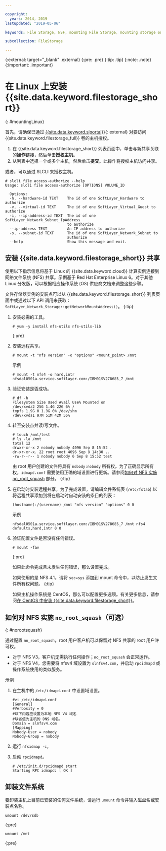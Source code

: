 ```yaml
---

copyright:
  years: 2014, 2019
lastupdated: "2019-05-06"

keywords: File Storage, NSF, mounting File Storage, mounting storage on Linux,

subcollection: FileStorage

---
```

{:external: target="_blank" .external}
{:pre: .pre}
{:tip: .tip}
{:note: .note}
{:important: .important}

# 在 Linux 上安装 {{site.data.keyword.filestorage_short}}
{: #mountingLinux}

首先，请确保已通过 [{{site.data.keyword.slportal}}](https://control.softlayer.com/){: external} 对要访问 {{site.data.keyword.filestorage_full}} 卷的主机授权。

1. 在 {{site.data.keyword.filestorage_short}} 列表页面中，单击与新共享关联的**操作**链接，然后单击**授权主机**。
2. 从列表中选择一个或多个主机，然后单击**提交**。此操作将授权主机访问共享。

或者，可以通过 SLCLI 来授权主机。
```
# slcli file access-authorize --help
Usage: slcli file access-authorize [OPTIONS] VOLUME_ID

  Options:
  -h, --hardware-id TEXT    The id of one SoftLayer_Hardware to authorize
  -v, --virtual-id TEXT     The id of one SoftLayer_Virtual_Guest to authorize
  -i, --ip-address-id TEXT  The id of one SoftLayer_Network_Subnet_IpAddress
                            to authorize
  --ip-address TEXT         An IP address to authorize
  -s, --subnet-id TEXT      The id of one SoftLayer_Network_Subnet to
                            authorize
  --help                    Show this message and exit.
```

## 安装 {{site.data.keyword.filestorage_short}} 共享

使用以下指示信息将基于 Linux 的 {{site.data.keyword.cloud}} 计算实例连接到网络文件系统 (NFS) 共享。示例基于 Red Hat Enterprise Linux 6。对于其他 Linux 分发版，可以根据相应操作系统 (OS) 供应商文档来调整这些步骤。

文件存储器实例的安装点可以从 {{site.data.keyword.filestorage_short}} 列表页面中或通过以下 API 调用来获取：`SoftLayer_Network_Storage::getNetworkMountAddress()`。
{:tip}

1. 安装必需的工具。
   ```
   # yum -y install nfs-utils nfs-utils-lib
   ```
   {:pre}

2. 安装远程共享。
   ```
   # mount -t "nfs version" -o "options" <mount_point> /mnt
   ```

   示例
   ```
   # mount -t nfs4 -o hard,intr
   nfsdal0501a.service.softlayer.com:/IBM01SV278685_7 /mnt
   ```

3. 验证安装是否成功。
   ```
   # df -h
   Filesystem Size Used Avail Use% Mounted on
   /dev/xvda2 25G 1.4G 22G 6% /
   tmpfs 1.9G 0 1.9G 0% /dev/shm
   /dev/xvda1 97M 51M 42M 55%
   ```

4. 转至安装点并读/写文件。
   ```
   # touch /mnt/test
   # ls -la /mnt
   total 12
   drwxr-xr-x 2 nobody nobody 4096 Sep 8 15:52 .
   dr-xr-xr-x. 22 root root 4096 Sep 8 14:30 ..
   -rw-r--r-- 1 nobody nobody 0 Sep 8 15:52 test
   ```

   由 root 用户创建的文件将具有 `nobody:nobody` 所有权。为了正确显示所有权，`idmapd.conf` 需要使用正确的域设置进行更新。请参阅[如何对 NFS 实施 no_root_squash](#norootsquash) 部分。
   {:tip}

5. 在启动时安装远程共享。为了完成设置，请编辑文件系统表 (`/etc/fstab`) 以将远程共享添加到将在启动时自动安装的条目的列表：

   ```
   (hostname):/(username) /mnt "nfs version" "options" 0 0
   ```

   示例

   ```
   nfsdal0501a.service.softlayer.com:/IBM01SV278685_7 /mnt nfs4 defaults,hard,intr 0 0
   ```

6. 验证配置文件是否没有任何错误。

   ```
   # mount -fav
   ```
   {:pre}

   如果此命令完成且未发生任何错误，那么设置完成。

   如果使用的是 NFS 4.1，请将 `sec=sys` 添加到 mount 命令中，以防止发生文件所有权问题。
   {:tip}

   如果主机操作系统是 CentOS，那么可以配置更多选项。有关更多信息，请参阅[在 CentOS 中安装 {{site.data.keyword.filestorage_short}}](/docs/infrastructure/FileStorage?topic=FileStorage-mountingCentOS)。



## 如何对 NFS 实施 `no_root_squash`（可选）
{: #norootsquash}

通过配置 `no_root_squash`，root 用户客户机可以保留对 NFS 共享的 root 用户许可权。
- 对于 NFS V3，客户机无需执行任何操作；`no_root_squash` 会正常运作。
- 对于 NFS V4，您需要将 nfsv4 域设置为 `slnfsv4.com`，并启动 `rpcidmapd` 或操作系统使用的类似服务。

示例

1. 在主机中的 `/etc/idmapd.conf` 中设置域设置。

   ```
   #vi /etc/idmapd.conf
   [General]
   #Verbosity = 0
   #以下内容应设置为本地 NFS V4 域名
   #缺省值为主机的 DNS 域名。
   Domain = slnfsv4.com
   [Mapping]
   Nobody-User = nobody
   Nobody-Group = nobody
   ```

2. 运行 `nfsidmap -c`。
3. 启动 `rpcidmapd`。
   ```
   # /etc/init.d/rpcidmapd start
   Starting RPC idmapd: [ OK ]
   ```
## 卸装文件系统

要卸装主机上目前已安装的任何文件系统，请运行 `umount` 命令并输入磁盘名或安装点名称。

```
umount /dev/sdb
```
{:pre}

```
umount /mnt
```
{:pre}
